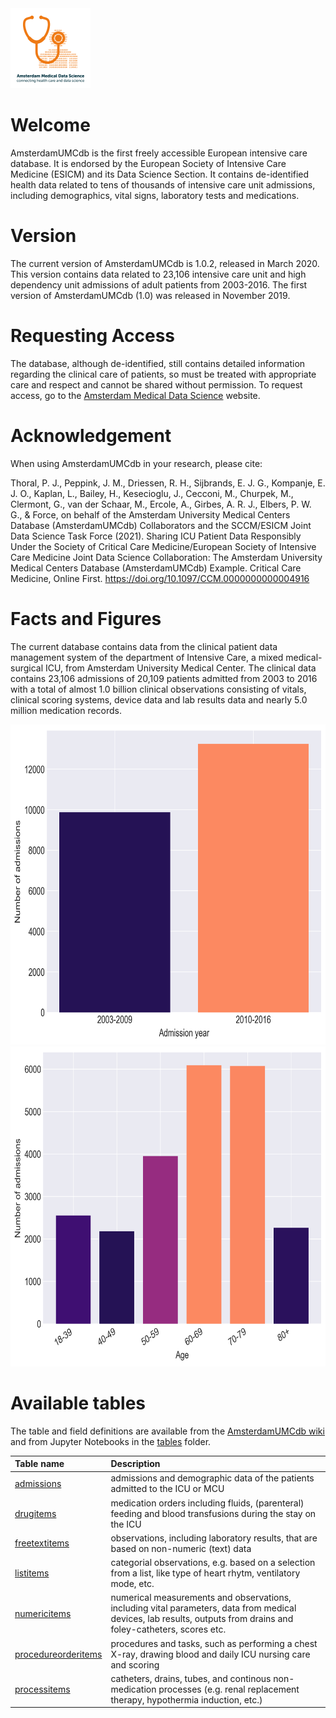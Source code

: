<img src="img/logo_amds.png" alt="Logo" height="128px"/>

# Welcome
AmsterdamUMCdb is the first freely accessible European intensive care database. It is endorsed by the European Society of Intensive Care Medicine (ESICM) and its Data Science Section. It contains de-identified health data related to tens of thousands of intensive care unit admissions, including demographics, vital signs, laboratory tests and medications.

# Version
The current version of AmsterdamUMCdb is 1.0.2, released in March 2020. This version contains data related to 23,106 intensive care unit and high dependency unit admissions of adult patients from 2003-2016. The first version of AmsterdamUMCdb (1.0) was released in November 2019.

# Requesting Access
The database, although de-identified, still contains detailed information regarding the clinical care of patients, so must be treated with appropriate care and respect and cannot be shared without permission. To request access, go to the [Amsterdam Medical Data Science](https://amsterdammedicaldatascience.nl/) website.

# Acknowledgement
When using AmsterdamUMCdb in your research, please cite:

Thoral, P. J., Peppink, J. M., Driessen, R. H., Sijbrands, E. J. G., Kompanje, E. J. O., Kaplan, L., Bailey, H., Kesecioglu, J., Cecconi, M., Churpek, M., Clermont, G., van der Schaar, M., Ercole, A., Girbes, A. R. J., Elbers, P. W. G., & Force, on behalf of the Amsterdam University Medical Centers Database (AmsterdamUMCdb) Collaborators and the SCCM/ESICM Joint Data Science Task Force (2021). Sharing ICU Patient Data Responsibly Under the Society of Critical Care Medicine/European Society of Intensive Care Medicine Joint Data Science Collaboration: The Amsterdam University Medical Centers Database (AmsterdamUMCdb) Example. Critical Care Medicine, Online First. https://doi.org/10.1097/CCM.0000000000004916

# Facts and Figures
The current database contains data from the clinical patient data management system of the department of Intensive Care, a mixed medical-surgical ICU, from Amsterdam University Medical Center. The clinical data contains 23,106 admissions of 20,109 patients admitted from 2003 to 2016 with a total of almost 1.0 billion clinical observations consisting of vitals, clinical scoring systems, device data and lab results data and nearly 5.0 million medication records.

<img src="img/plot_admissions_year.png" alt="Admissions per year category" height="512px"/>
<img src="img/plot_admissions_age.png" alt="Admission per age category" height="512px"/>

# Available tables
The table and field definitions are available from the [AmsterdamUMCdb wiki](https://github.com/AmsterdamUMC/AmsterdamUMCdb/wiki) and from Jupyter Notebooks in the [tables](tables/) folder.

|Table name|Description|
|:---|:---|
|[admissions](https://github.com/AmsterdamUMC/AmsterdamUMCdb/wiki/admissions)|admissions and demographic data of the patients admitted to the ICU or MCU|
|[drugitems](https://github.com/AmsterdamUMC/AmsterdamUMCdb/wiki/drugitems)|medication orders including fluids, (parenteral) feeding and blood transfusions during the stay on the ICU|
|[freetextitems](https://github.com/AmsterdamUMC/AmsterdamUMCdb/wiki/freetextitems)|observations, including laboratory results, that are based on non-numeric (text) data|
|[listitems](https://github.com/AmsterdamUMC/AmsterdamUMCdb/wiki/listitems)|categorial observations, e.g. based on a selection from a list, like type of heart rhytm, ventilatory mode, etc.|
|[numericitems](https://github.com/AmsterdamUMC/AmsterdamUMCdb/wiki/numericitems)| numerical measurements and observations, including vital parameters, data from medical devices, lab results, outputs from drains and foley-catheters, scores etc.|
|[procedureorderitems](https://github.com/AmsterdamUMC/AmsterdamUMCdb/wiki/procedureorderitems)|procedures and tasks, such as performing a chest X-ray, drawing blood and daily ICU nursing care and scoring|
|[processitems](https://github.com/AmsterdamUMC/AmsterdamUMCdb/wiki/processitems)|catheters, drains, tubes, and continous non-medication processes (e.g. renal replacement therapy, hypothermia induction, etc.)|
